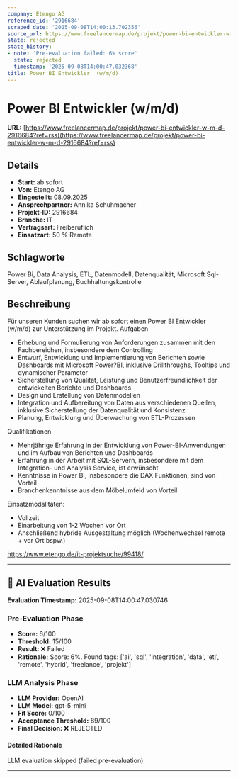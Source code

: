 ```yaml
---
company: Etengo AG
reference_id: '2916684'
scraped_date: '2025-09-08T14:00:13.702356'
source_url: https://www.freelancermap.de/projekt/power-bi-entwickler-w-m-d-2916684?ref=rss
state: rejected
state_history:
- note: 'Pre-evaluation failed: 6% score'
  state: rejected
  timestamp: '2025-09-08T14:00:47.032368'
title: Power BI Entwickler  (w/m/d)
---
```



# Power BI Entwickler  (w/m/d)
**URL:** [https://www.freelancermap.de/projekt/power-bi-entwickler-w-m-d-2916684?ref=rss](https://www.freelancermap.de/projekt/power-bi-entwickler-w-m-d-2916684?ref=rss)
## Details
- **Start:** ab sofort
- **Von:** Etengo AG
- **Eingestellt:** 08.09.2025
- **Ansprechpartner:** Annika Schuhmacher
- **Projekt-ID:** 2916684
- **Branche:** IT
- **Vertragsart:** Freiberuflich
- **Einsatzart:** 50
                                                % Remote

## Schlagworte
Power Bi, Data Analysis, ETL, Datenmodell, Datenqualität, Microsoft Sql-Server, Ablaufplanung, Buchhaltungskontrolle

## Beschreibung
Für unseren Kunden suchen wir ab sofort einen Power BI Entwickler (w/m/d) zur Unterstützung im Projekt.
Aufgaben

- Erhebung und Formulierung von Anforderungen zusammen mit den Fachbereichen, insbesondere dem Controlling
- Entwurf, Entwicklung und Implementierung von Berichten sowie Dashboards mit Microsoft Power?BI, inklusive Drillthroughs, Tooltips und dynamischer Parameter
- Sicherstellung von Qualität, Leistung und Benutzerfreundlichkeit der entwickelten Berichte und Dashboards
- Design und Erstellung von Datenmodellen
- Integration und Aufbereitung von Daten aus verschiedenen Quellen, inklusive Sicherstellung der Datenqualität und Konsistenz
- Planung, Entwicklung und Überwachung von ETL-Prozessen

Qualifikationen

- Mehrjährige Erfahrung in der Entwicklung von Power-BI-Anwendungen und im Aufbau von Berichten und Dashboards
- Erfahrung in der Arbeit mit SQL-Servern, insbesondere mit dem Integration- und Analysis Service, ist erwünscht
- Kenntnisse in Power BI, insbesondere die DAX Funktionen, sind von Vorteil
- Branchenkenntnisse aus dem Möbelumfeld von Vorteil

Einsatzmodalitäten:

- Vollzeit
- Einarbeitung von 1-2 Wochen vor Ort
- Anschließend hybride Ausgestaltung möglich (Wochenwechsel remote + vor Ort bspw.)

https://www.etengo.de/it-projektsuche/99418/

---

## 🤖 AI Evaluation Results

**Evaluation Timestamp:** 2025-09-08T14:00:47.030746

### Pre-Evaluation Phase
- **Score:** 6/100
- **Threshold:** 15/100
- **Result:** ❌ Failed
- **Rationale:** Score: 6%. Found tags: ['ai', 'sql', 'integration', 'data', 'etl', 'remote', 'hybrid', 'freelance', 'projekt']

### LLM Analysis Phase
- **LLM Provider:** OpenAI
- **LLM Model:** gpt-5-mini
- **Fit Score:** 0/100
- **Acceptance Threshold:** 89/100
- **Final Decision:** ❌ REJECTED

#### Detailed Rationale
LLM evaluation skipped (failed pre-evaluation)

---
